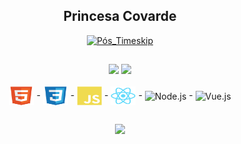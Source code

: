 <div align="Center">
<h2>Princesa Covarde</h2> 
</div>


<div align="center">
<a href="https://www.youtube.com/watch?v=CZHUgKyr6sw" target="_blank">
  <img alt="Pós_Timeskip" height="150" width="250" src="https://user-images.githubusercontent.com/103211486/190509540-fb2dae00-5f7e-4b62-94be-9dc7a46939e4.gif">
</a>
</div>




##



<div align="center">
  <img height="180em" src="https://github-readme-stats.vercel.app/api?username=CriticalNoob02&show_icons=true&theme=blue-green&include_all_commits=true&count_private=true"/>
  <img height="180em" src="https://github-readme-stats.vercel.app/api/top-langs/?username=CriticalNoob02&layout=compact&langs_count=7&theme=blue-green"/>
</div>
<div style="display: inline_block" align="center"><br>
  <img align="center" alt="HTML" height="30" width="40" src="https://raw.githubusercontent.com/devicons/devicon/master/icons/html5/html5-original.svg">
  -
  <img align="center" alt="CSS" height="30" width="40" src="https://raw.githubusercontent.com/devicons/devicon/master/icons/css3/css3-original.svg">
  -
  <img align="center" alt="JavaScript" height="30" width="40" src="https://raw.githubusercontent.com/devicons/devicon/master/icons/javascript/javascript-plain.svg">
  -
  <img align="center" alt="React" height="30" width="40" src="https://raw.githubusercontent.com/devicons/devicon/master/icons/react/react-original.svg">
  -
  <img align="center" alt="Node.js" height="30" width="40" src="https://cdn.jsdelivr.net/gh/devicons/devicon/icons/nodejs/nodejs-original.svg" />
  -
  <img align="center" alt="Vue.js" height="30" width="40" src="https://cdn.jsdelivr.net/gh/devicons/devicon/icons/vuejs/vuejs-original.svg" />
          
</div>
  
   ##
 
<div  align="center">
  <a href="https://www.linkedin.com/in/adrieldevelop" target="_blank"><img src="https://img.shields.io/badge/-LinkedIn-%230077B5?style=for-the-badge&logo=linkedin&logoColor=white" target="_blank"></a> 
</div>
